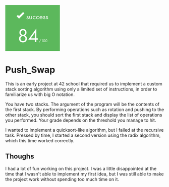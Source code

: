 ![](https://github.com/a-boring-man/Push_Swap/blob/main/84_scor_icon.png)

# Push_Swap

This is an early project at 42 school that required us to implement a custom stack sorting algorithm using only a limited set of instructions, in order to familiarize us with big O notation.

You have two stacks. The argument of the program will be the contents of the first stack. By performing operations such as rotation and pushing to the other stack, you should sort the first stack and display the list of operations you performed. Your grade depends on the threshold you manage to hit.

I wanted to implement a quicksort-like algorithm, but I failed at the recursive task.
Pressed by time, I started a second version using the radix algorithm, which this time worked correctly.

## Thoughs

I had a lot of fun working on this project. I was a little disappointed at the time that I wasn't able to implement my first idea, but I was still able to make the project work without spending too much time on it.
